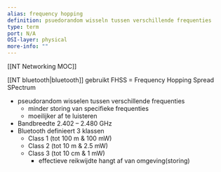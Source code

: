```yaml
---
alias: frequency hopping
definition: psuedorandom wisseln tussen verschillende frequenties
type: term
port: N/A
OSI-layer: physical
more-info: ""
---
```

[[NT Networking MOC]]

[[NT bluetooth|bluetooth]] gebruikt FHSS = Frequency Hopping Spread SPectrum

- pseudorandom wisselen tussen verschillende frequenties
	- minder storing van specifieke frequenties
	- moeilijker af te luisteren
- Bandbreedte  2.402 – 2.480 GHz 
- Bluetooth definieert 3 klassen
	- Class 1 (tot 100 m  & 100 mW)
	- Class 2 (tot 10 m    & 2.5 mW)
	- Class 3 (tot 10 cm  & 1    mW)
		- effectieve reikwijdte hangt af van omgeving(storing)